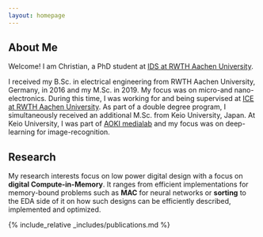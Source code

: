 ```yaml
---
layout: homepage
---
```


## About Me

Welcome!
I am Christian, a PhD student at [IDS at RWTH Aachen University](https://www.ids.rwth-aachen.de).

I received my B.Sc. in electrical engineering from RWTH Aachen University, Germany, in 2016 and my M.Sc. in 2019. My focus was on micro-and nano-electronics. During this time, I was working for and being supervised at [ICE at RWTH Aachen University](https://www.ice.rwth-aachen.de).
As part of a double degree program, I simultaneously received an additional M.Sc. from Keio University, Japan. At Keio University, I was part of [AOKI medialab](https://aoki-medialab.jp/home-en/) and my focus was on deep-learning for image-recognition.


## Research

My research interests focus on low power digital design with a focus on **digital Compute-in-Memory**. It ranges from efficient implementations for memory-bound problems such as **MAC** for neural networks or **sorting** to the EDA side of it on how such designs can be efficiently described, implemented and optimized.

{% include_relative _includes/publications.md %}
